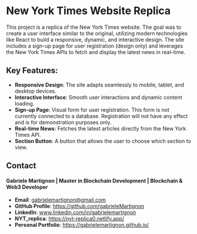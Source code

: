 # New York Times Website Replica
This project is a replica of the New York Times website. The goal was to create a user interface similar to the original, utilizing modern technologies like React to build a responsive, dynamic, and interactive design. The site includes a sign-up page for user registration (design only) and leverages the New York Times APIs to fetch and display the latest news in real-time.

## Key Features:
- **Responsive Design**: The site adapts seamlessly to mobile, tablet, and desktop devices.
- **Interactive Interface**: Smooth user interactions and dynamic content loading.
- **Sign-up Page**: Visual form for user registration. This form is not currently connected to a database. Registration will not have any effect and is for demonstration purposes only.
- **Real-time News**: Fetches the latest articles directly from the New York Times API.
- **Section Button**: A button that allows the user to choose which section to view.

## Contact

#### Gabriele Martignon | Master in Blockchain Development | Blockchain & Web3 Developer

- **Email**: gabrielemartignon@gmail.com
- **GitHub Profile**: https://github.com/gabrieleMartignon
- **LinkedIn**: www.linkedin.com/in/gabrielemartignon
- **NYT_replica**: https://nyt-replica0.netlify.app/
- **Personal Portfolio**: https://gabrielemartignon.github.io/
  


